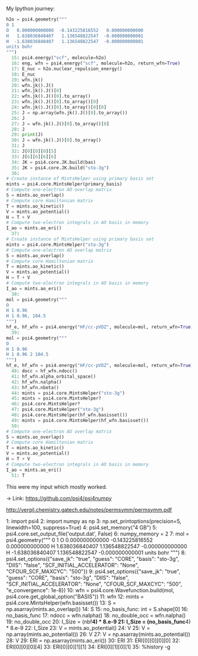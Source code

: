 
My Ipython journey: 
```python
h2o = psi4.geometry("""
0 1
O   0.000000000000  -0.143225816552   0.000000000000
H   1.638036840407   1.136548822547  -0.000000000001
H  -1.638036840407   1.136548822547  -0.000000000001
units bohr
""")
  15: psi4.energy("scf", molecule=h2o)
  16: eng, wfn = psi4.energy("scf", molecule=h2o, return_wfn=True)
  17: E_nuc = h2o.nuclear_repulsion_energy()
  18: E_nuc
  19: wfn.jk()
  20: wfn.jk().J()
  21: wfn.jk().J()[0]
  22: wfn.jk().J()[0].to_array()
  23: wfn.jk().J()[0].to_array()[0]
  24: wfn.jk().J()[0].to_array()[0][0]
  25: J = np.array(wfn.jk().J()[0].to_array())
  26: J
  27: J = wfn.jk().J()[0].to_array()[0]
  28: J
  29: print(J)
  30: J = wfn.jk().J()[0].to_array()
  31: J
  32: J[0][0][0][5]
  33: J[6][6][6][6]
  34: JK = psi4.core.JK.build(bas)
  35: JK = psi4.core.JK.build("sto-3g")
  36:
# Create instance of MintsHelper using primary basis set
mints = psi4.core.MintsHelper(primary_basis)
# Compute one-electron AO overlap matrix
S = mints.ao_overlap()
# Compute core Hamiltonian matrix
T = mints.ao_kinetic()
V = mints.ao_potential()
H = T + V
# Compute two-electron integrals in AO basis in memory
I_ao = mints.ao_eri()
  37:
# Create instance of MintsHelper using primary basis set
mints = psi4.core.MintsHelper("sto-3g")
# Compute one-electron AO overlap matrix
S = mints.ao_overlap()
# Compute core Hamiltonian matrix
T = mints.ao_kinetic()
V = mints.ao_potential()
H = T + V
# Compute two-electron integrals in AO basis in memory
I_ao = mints.ao_eri()
  38:
mol = psi4.geometry("""
O
H 1 0.96
H 1 0.96, 104.5
""")
hf_e, hf_wfn = psi4.energy("HF/cc-pVDZ", molecule=mol, return_wfn=True)
  39:
mol = psi4.geometry("""
O
H 1 0.96
H 1 0.96 2 104.5
""")
hf_e, hf_wfn = psi4.energy("HF/cc-pVDZ", molecule=mol, return_wfn=True)
  40: docc = hf_wfn.ndocc()
  41: hf_wfn.alpha_orbital_space()
  42: hf_wfn.nalpha()
  43: hf_wfn.nbeta()
  44: mints = psi4.core.MintsHelper("sto-3g")
  45: mints = psi4.core.MintsHelper?
  46: psi4.core.MintsHelper?
  47: psi4.core.MintsHelper("sto-3g")
  48: psi4.core.MintsHelper(hf_wfn.basisset())
  49: mints = psi4.core.MintsHelper(hf_wfn.basisset())
  50:
# Compute one-electron AO overlap matrix
S = mints.ao_overlap()
# Compute core Hamiltonian matrix
T = mints.ao_kinetic()
V = mints.ao_potential()
H = T + V
# Compute two-electron integrals in AO basis in memory
I_ao = mints.ao_eri()
  51: T
```

This were my input which mostly worked. 

-> Link: 
https://github.com/psi4/psi4numpy

http://vergil.chemistry.gatech.edu/notes/permsymm/permsymm.pdf

   1: import psi4
   2: import numpy as np
   3: np.set_printoptions(precision=5, linewidth=100, suppress=True)
   4: psi4.set_memory("4 GB")
   5: psi4.core.set_output_file('output.dat', False)
   6: numpy_memory = 2
   7:
mol = psi4.geometry("""
0 1
O   0.000000000000  -0.143225816552   0.000000000000
H   1.638036840407   1.136548822547  -0.000000000000
H  -1.638036840407   1.136548822547  -0.000000000001
units bohr
""")
   8: psi4.set_options({"save_jk": "true", "guess": "CORE", "basis": "sto-3g", "DIIS": "false", "SCF_INITIAL_ACCELERATOR": "None", "CFOUR_SCF_MAXCYC": "500"})   9: psi4.set_options({"save_jk": "true", "guess": "CORE", "basis": "sto-3g", "DIIS": "false", "SCF_INITIAL_ACCELERATOR": "None", "CFOUR_SCF_MAXCYC": "500", "e_convergence": 1e-8})
  10: wfn = psi4.core.Wavefunction.build(mol, psi4.core.get_global_option("BASIS"))
  11: wfn
  12: mints = psi4.core.MintsHelper(wfn.basisset())
  13: S = np.asarray(mints.ao_overlap())
  14: S
  15: no_basis_func: int = S.shape[0]
  16: no_basis_func
  17: ndocc = wfn.nalpha()
  18: no_double_occ = wfn.nalpha()
  19: no_double_occ
  20: I_Size = (nbf**4) * 8.e-9
  21: I_Size = (no_basis_func**4) * 8.e-9
  22: I_Size
  23: V = mints.ao_potential()
  24: V
  25: V = np.array(mints.ao_potential())
  26: V
  27: V = np.asarray(mints.ao_potential())
  28: V
  29: ERI = np.asarray(mints.ao_eri())
  30: ERI
  31: ERI[0][0][0][0]
  32: ERI[0][0][0][4]
  33: ERI[0][0][1][1]
  34: ERI[0][1][0][1]
  35: %history -g